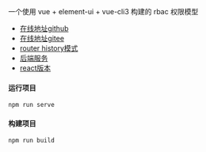 一个使用 vue + element-ui + vue-cli3 构建的 rbac 权限模型

- [在线地址github](https://qyhever.top/e-admin-vue)
- [在线地址gitee](https://qinyhquery.gitee.io/e-admin-vue)
- [router history模式](https://qyhever.com/e-admin-vue)
- [后端服务](https://github.com/qyhever/e-admin-server/)
- [react版本](https://github.com/qyhever/e-admin-react/)

#### 运行项目

```shell
npm run serve
```

#### 构建项目

```shell
npm run build
```
